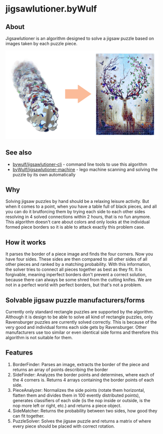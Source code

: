 # jigsawlutioner.byWulf


## About
Jigsawlutioner is an algorithm designed to solve a jigsaw puzzle based on images taken by each puzzle piece.

![Transforming single pieces into solved puzzle](doc/solution_mockup.png)

## See also
* [bywulf/jigsawlutioner-cli](https://github.com/byWulf/jigsawlutioner-cli) - command line tools to use this algorithm
* [byWulf/jigsawlutioner-machine](https://github.com/byWulf/jigsawlutioner-machine) - lego machine scanning and solving the puzzle by its own automatically

## Why
Solving jigsaw puzzles by hand should be a relaxing leisure activity. But when it comes to a point, when you have a table full of black pieces, and all you can do it brutforcing them by trying each side to each other sides resolving in 4 solved connections within 2 hours, that is no fun anymore. This algorithm doesn't care about colors and only looks at the individual formed piece borders so it is able to attack exactly this problem case.

## How it works
It parses the border of a piece image and finds the four corners. Now you have four sides. These sides are then compared to all other sides of all other pieces and ranked by a matching probability. With this information, the solver tries to connect all pieces together as best as they fit. It is forgivable, meaning inperfect borders don't prevent a correct solution, because there can always be some shred from the cutting knifes. We are not in a perfect world with perfect borders, but that's not a problem.

## Solvable jigsaw puzzle manufacturers/forms
Currently only standard rectangle puzzles are supported by the algorithm. Although it is design to be able to solve all kind of rectangle puzzles, only Ravensburger puzzles are currently solved correctly. This is because of the very good and individual forms each side gets by Ravensburger. Other manufacturers use too similar or even identical side forms and therefore this algorithm is not suitable for them.

## Features
1. BorderFinder: Parses an image, extracts the border of the piece and returns an array of points describing the border
2. SideFinder: Analyzes the border points and determines, where each of the 4 corners is. Returns 4 arrays containing the border points of each side.
3. PieceAnalyzer: Normalizes the side points (rotate them horizontal, flatten them and divides them in 100 evently distributed points), generates classifiers of each side (is the nop inside or outside, is the nop more left or right, etc.) and returns a piece object.
4. SideMatcher: Returns the probability between two sides, how good they can fit together.
5. PuzzleSolver: Solves the jigsaw puzzle and returns a matrix of where every piece should be placed with correct rotation.


